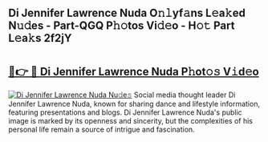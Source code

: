 ## Di Jennifer Lawrence Nuda O𝚗𝚕yf𝚊ns L𝚎a𝚔ed N𝚞𝚍es - Part-QGQ P𝚑𝚘tos Vi𝚍𝚎o - H𝚘𝚝 Part L𝚎a𝚔s 2f2jY

# <h2><a href="http://kf0dl0.oniu.top/?m=Di+Jennifer+Lawrence+Nuda">🔗👉 🔴 Di Jennifer Lawrence Nuda P𝚑ot𝚘𝚜 V𝚒d𝚎o</a></h2>

[![Di Jennifer Lawrence Nuda Nu𝚍e𝚜](https://i.imgur.com/0qMVB7G.gif)](http://kf0dl0.oniu.top/?m=Di+Jennifer+Lawrence+Nuda)
Social media thought leader Di Jennifer Lawrence Nuda, known for sharing dance and lifestyle information, featuring presentations and blogs. Di Jennifer Lawrence Nuda's public image is marked by its openness and sincerity, but the complexities of his personal life remain a source of intrigue and fascination.  
